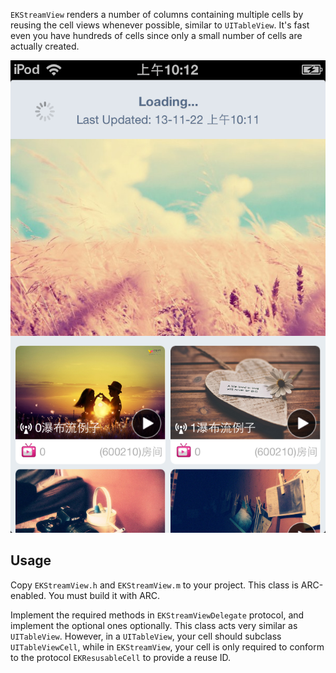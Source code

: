 `EKStreamView` renders a number of columns containing multiple cells by reusing the cell views whenever possible, similar to `UITableView`. It's fast even you have hundreds of cells since only a small number of cells are actually created.

![EKStreamView](https://github.com/guiyunchuan/StreamViewExample/blob/master/Screenshot%202013.11.22%2010.13.35.png "Screenshot")

## Usage ##

Copy `EKStreamView.h` and `EKStreamView.m` to your project. This class is ARC-enabled. You must build it with ARC.

Implement the required methods in `EKStreamViewDelegate` protocol, and implement the optional ones optionally. This class acts very similar as `UITableView`. However, in a `UITableView`, your cell should subclass `UITableViewCell`, while in `EKStreamView`, your cell is only required to conform to the protocol `EKResusableCell` to provide a reuse ID.
